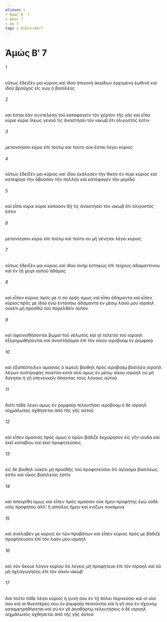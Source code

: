 ```yaml
---
aliases : 
- Ἀμώς Βʹ 7
- Amos 7
- Am 7
tags : Bible/Am/7
---
```


# Ἀμώς Βʹ 7

###### 1
οὕτως ἔδειξέν μοι κύριος καὶ ἰδοὺ ἐπιγονὴ ἀκρίδων ἐρχομένη ἑωθινή καὶ ἰδοὺ βροῦχος εἷς γωγ ὁ βασιλεύς
###### 2
καὶ ἔσται ἐὰν συντελέσῃ τοῦ καταφαγεῖν τὸν χόρτον τῆς γῆς καὶ εἶπα κύριε κύριε ἵλεως γενοῦ τίς ἀναστήσει τὸν ιακωβ ὅτι ὀλιγοστός ἐστιν
###### 3
μετανόησον κύριε ἐπὶ τούτῳ καὶ τοῦτο οὐκ ἔσται λέγει κύριος
###### 4
οὕτως ἔδειξέν μοι κύριος καὶ ἰδοὺ ἐκάλεσεν τὴν δίκην ἐν πυρὶ κύριος καὶ κατέφαγε τὴν ἄβυσσον τὴν πολλὴν καὶ κατέφαγεν τὴν μερίδα
###### 5
καὶ εἶπα κύριε κύριε κόπασον δή τίς ἀναστήσει τὸν ιακωβ ὅτι ὀλιγοστός ἐστιν
###### 6
μετανόησον κύριε ἐπὶ τούτῳ καὶ τοῦτο οὐ μὴ γένηται λέγει κύριος
###### 7
οὕτως ἔδειξέν μοι κύριος καὶ ἰδοὺ ἀνὴρ ἑστηκὼς ἐπὶ τείχους ἀδαμαντίνου καὶ ἐν τῇ χειρὶ αὐτοῦ ἀδάμας
###### 8
καὶ εἶπεν κύριος πρός με τί σὺ ὁρᾷς αμως καὶ εἶπα ἀδάμαντα καὶ εἶπεν κύριος πρός με ἰδοὺ ἐγὼ ἐντάσσω ἀδάμαντα ἐν μέσῳ λαοῦ μου ισραηλ οὐκέτι μὴ προσθῶ τοῦ παρελθεῖν αὐτόν
###### 9
καὶ ἀφανισθήσονται βωμοὶ τοῦ γέλωτος καὶ αἱ τελεταὶ τοῦ ισραηλ ἐξερημωθήσονται καὶ ἀναστήσομαι ἐπὶ τὸν οἶκον ιεροβοαμ ἐν ῥομφαίᾳ
###### 10
καὶ ἐξαπέστειλεν αμασιας ὁ ἱερεὺς βαιθηλ πρὸς ιεροβοαμ βασιλέα ισραηλ λέγων συστροφὰς ποιεῖται κατὰ σοῦ αμως ἐν μέσῳ οἴκου ισραηλ οὐ μὴ δύνηται ἡ γῆ ὑπενεγκεῖν ἅπαντας τοὺς λόγους αὐτοῦ
###### 11
διότι τάδε λέγει αμως ἐν ῥομφαίᾳ τελευτήσει ιεροβοαμ ὁ δὲ ισραηλ αἰχμάλωτος ἀχθήσεται ἀπὸ τῆς γῆς αὐτοῦ
###### 12
καὶ εἶπεν αμασιας πρὸς αμως ὁ ὁρῶν βάδιζε ἐκχώρησον εἰς γῆν ιουδα καὶ ἐκεῖ καταβίου καὶ ἐκεῖ προφητεύσεις
###### 13
εἰς δὲ βαιθηλ οὐκέτι μὴ προσθῇς τοῦ προφητεῦσαι ὅτι ἁγίασμα βασιλέως ἐστὶν καὶ οἶκος βασιλείας ἐστίν
###### 14
καὶ ἀπεκρίθη αμως καὶ εἶπεν πρὸς αμασιαν οὐκ ἤμην προφήτης ἐγὼ οὐδὲ υἱὸς προφήτου ἀλλ' ἢ αἰπόλος ἤμην καὶ κνίζων συκάμινα
###### 15
καὶ ἀνέλαβέν με κύριος ἐκ τῶν προβάτων καὶ εἶπεν κύριος πρός με βάδιζε προφήτευσον ἐπὶ τὸν λαόν μου ισραηλ
###### 16
καὶ νῦν ἄκουε λόγον κυρίου σὺ λέγεις μὴ προφήτευε ἐπὶ τὸν ισραηλ καὶ οὐ μὴ ὀχλαγωγήσῃς ἐπὶ τὸν οἶκον ιακωβ
###### 17
διὰ τοῦτο τάδε λέγει κύριος ἡ γυνή σου ἐν τῇ πόλει πορνεύσει καὶ οἱ υἱοί σου καὶ αἱ θυγατέρες σου ἐν ῥομφαίᾳ πεσοῦνται καὶ ἡ γῆ σου ἐν σχοινίῳ καταμετρηθήσεται καὶ σὺ ἐν γῇ ἀκαθάρτῳ τελευτήσεις ὁ δὲ ισραηλ αἰχμάλωτος ἀχθήσεται ἀπὸ τῆς γῆς αὐτοῦ
